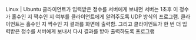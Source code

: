Linux | Ubuntu
클라이언트가 입력받은 정수를 서버에게 보내면 서버는 1초후 이 정수가 홀수인 지 짝수인 지 여부를 클라이언트에게 알려주도록 UDP 방식의 프로그램.
클라이언트는 홀수인 지 짝수인 지 결과를 화면에 출력함. 그리고 클라이언트가  한 번 더 입력받은 정수를 서버에게 보내서 다시 결과를 받아 출력하도록 프로그램

